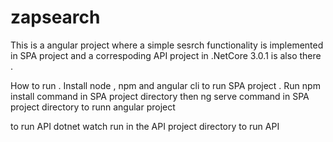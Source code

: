 # zapsearch

This is a angular project where a simple sesrch functionality is implemented in SPA project and a correspoding API project in .NetCore 3.0.1 is also there .

How to run .
Install node , npm and angular cli to run SPA project .
Run npm install command in SPA project directory
then ng serve command in SPA project directory to runn angular project 

to run API
dotnet watch run in the API project directory to run API
